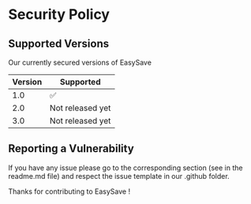 # Security Policy

## Supported Versions

Our currently secured versions of EasySave

| Version | Supported          |
| ------- | ------------------ |
|   1.0   | :white_check_mark: |
|   2.0   | Not released yet   |
|   3.0   | Not released yet   |

## Reporting a Vulnerability

If you have any issue please go to the corresponding section (see in the readme.md file) and respect the issue template in our .github folder.

Thanks for contributing to EasySave !

